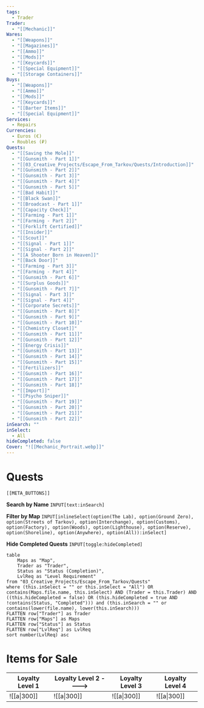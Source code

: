 ```yaml
---
tags:
  - Trader
Trader:
  - "[[Mechanic]]"
Wares:
  - "[[Weapons]]"
  - "[[Magazines]]"
  - "[[Ammo]]"
  - "[[Mods]]"
  - "[[Keycards]]"
  - "[[Special Equipment]]"
  - "[[Storage Containers]]"
Buys:
  - "[[Weapons]]"
  - "[[Ammo]]"
  - "[[Mods]]"
  - "[[Keycards]]"
  - "[[Barter Items]]"
  - "[[Special Equipment]]"
Services:
  - Repairs
Currencies:
  - Euros (€)
  - Roubles (₽)
Quests:
  - "[[Saving the Mole]]"
  - "[[Gunsmith - Part 1]]"
  - "[[03_Creative_Projects/Escape_From_Tarkov/Quests/Introduction]]"
  - "[[Gunsmith - Part 2]]"
  - "[[Gunsmith - Part 3]]"
  - "[[Gunsmith - Part 4]]"
  - "[[Gunsmith - Part 5]]"
  - "[[Bad Habit]]"
  - "[[Black Swan]]"
  - "[[Broadcast - Part 1]]"
  - "[[Capacity Check]]"
  - "[[Farming - Part 1]]"
  - "[[Farming - Part 2]]"
  - "[[Forklift Certified]]"
  - "[[Insider]]"
  - "[[Scout]]"
  - "[[Signal - Part 1]]"
  - "[[Signal - Part 2]]"
  - "[[A Shooter Born in Heaven]]"
  - "[[Back Door]]"
  - "[[Farming - Part 3]]"
  - "[[Farming - Part 4]]"
  - "[[Gunsmith - Part 6]]"
  - "[[Surplus Goods]]"
  - "[[Gunsmith - Part 7]]"
  - "[[Signal - Part 3]]"
  - "[[Signal - Part 4]]"
  - "[[Corporate Secrets]]"
  - "[[Gunsmith - Part 8]]"
  - "[[Gunsmith - Part 9]]"
  - "[[Gunsmith - Part 10]]"
  - "[[Chemistry Closet]]"
  - "[[Gunsmith - Part 11]]"
  - "[[Gunsmith - Part 12]]"
  - "[[Energy Crisis]]"
  - "[[Gunsmith - Part 13]]"
  - "[[Gunsmith - Part 14]]"
  - "[[Gunsmith - Part 15]]"
  - "[[Fertilizers]]"
  - "[[Gunsmith - Part 16]]"
  - "[[Gunsmith - Part 17]]"
  - "[[Gunsmith - Part 18]]"
  - "[[Import]]"
  - "[[Psycho Sniper]]"
  - "[[Gunsmith - Part 19]]"
  - "[[Gunsmith - Part 20]]"
  - "[[Gunsmith - Part 21]]"
  - "[[Gunsmith - Part 22]]"
inSearch: ""
inSelect:
  - All
hideCompleted: false
Cover: "![[Mechanic_Portrait.webp]]"
---
```

# Quests
```meta-bind-embed
[[META_BUTTONS]]
```
**Search by Name**
`INPUT[text:inSearch]`

**Filter by Map**
`INPUT[inlineSelect(option(The Lab), option(Ground Zero), option(Streets of Tarkov), option(Interchange), option(Customs), option(Factory), option(Woods), option(Lighthouse), option(Reserve), option(Shoreline), option(Anywhere), option(All)):inSelect]`

**Hide Completed Quests**
`INPUT[toggle:hideCompleted]`
```dataview
table 
    Maps as "Map", 
    Trader as "Trader", 
    Status as "Status (Completion)", 
    LvlReq as "Level Requirement"
from "03_Creative_Projects/Escape_From_Tarkov/Quests"
where (this.inSelect = "" or this.inSelect = "All") OR contains(Maps.file.name, this.inSelect) AND (Trader = this.Trader) AND ((this.hideCompleted = false) OR (this.hideCompleted = true AND !contains(Status, "Completed"))) and (this.inSearch = "" or contains(lower(file.name), lower(this.inSearch)))
FLATTEN row["Trader"] as Trader
FLATTEN row["Maps"] as Maps
FLATTEN row["Status"] as Status
FLATTEN row["LvlReq"] as LvlReq
sort number(LvlReq) asc
```

# Items for Sale

| Loyalty Level 1 | Loyalty Level 2 ----> | Loyalty Level 3 | Loyalty Level 4 |
| --------------- | --------------------- | --------------- | --------------- |
| ![[a\|300]]     | ![[a\|300]]           | ![[a\|300]]     | ![[a\|300]]     |
